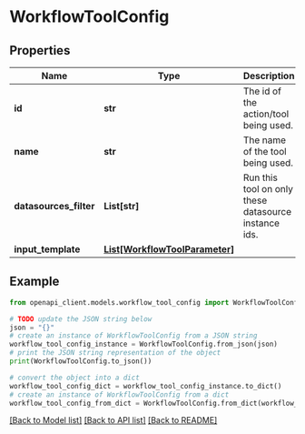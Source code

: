 # WorkflowToolConfig


## Properties

Name | Type | Description | Notes
------------ | ------------- | ------------- | -------------
**id** | **str** | The id of the action/tool being used. | [optional] 
**name** | **str** | The name of the tool being used. | [optional] 
**datasources_filter** | **List[str]** | Run this tool on only these datasource instance ids. | [optional] 
**input_template** | [**List[WorkflowToolParameter]**](WorkflowToolParameter.md) |  | [optional] 

## Example

```python
from openapi_client.models.workflow_tool_config import WorkflowToolConfig

# TODO update the JSON string below
json = "{}"
# create an instance of WorkflowToolConfig from a JSON string
workflow_tool_config_instance = WorkflowToolConfig.from_json(json)
# print the JSON string representation of the object
print(WorkflowToolConfig.to_json())

# convert the object into a dict
workflow_tool_config_dict = workflow_tool_config_instance.to_dict()
# create an instance of WorkflowToolConfig from a dict
workflow_tool_config_from_dict = WorkflowToolConfig.from_dict(workflow_tool_config_dict)
```
[[Back to Model list]](../README.md#documentation-for-models) [[Back to API list]](../README.md#documentation-for-api-endpoints) [[Back to README]](../README.md)


